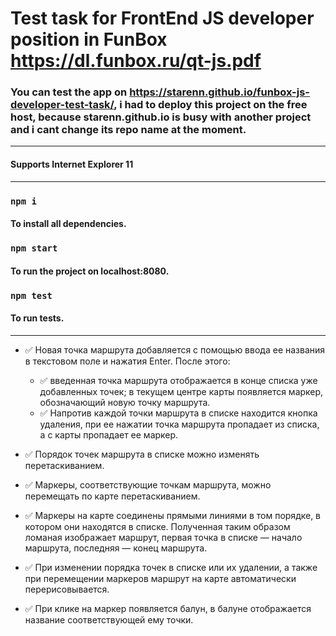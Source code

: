 # Test task for FrontEnd JS developer position in FunBox https://dl.funbox.ru/qt-js.pdf

### You can test the app on https://starenn.github.io/funbox-js-developer-test-task/, i had to deploy this project on the free host, because starenn.github.io is busy with another project and i cant change its repo name at the moment.
---
#### Supports Internet Explorer 11
---
### `npm i`

#### To install all dependencies.

### `npm start`

#### To run the project on localhost:8080.

### `npm test`

#### To run tests.
---
- :white_check_mark: Новая точка маршрута добавляется с помощью ввода ее названия в текстовом поле и нажатия Enter. После этого:  
    - :white_check_mark: введенная точка маршрута отображается в конце списка уже добавленных точек; в текущем центре карты появляется маркер, обозначающий новую точку маршрута.
    - :white_check_mark: Напротив каждой точки маршрута в списке находится кнопка удаления, при ее нажатии точка маршрута пропадает из списка, а с карты пропадает ее маркер.  
    
- :white_check_mark: Порядок точек маршрута в списке можно изменять перетаскиванием.

- :white_check_mark: Маркеры, соответствующие точкам маршрута, можно перемещать по карте перетаскиванием.

- :white_check_mark: Маркеры на карте соединены прямыми линиями в том порядке, в котором они находятся в списке. Полученная таким образом ломаная изображает маршрут,
первая точка в списке — начало маршрута, последняя — конец маршрута.

- :white_check_mark: При изменении порядка точек в списке или их удалении, а также при перемещении маркеров маршрут на карте автоматически перерисовывается.

- :white_check_mark: При клике на маркер появляется балун, в балуне отображается название соответствующей ему точки. 
